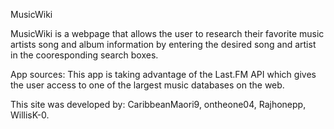MusicWiki

MusicWiki is a webpage that allows the user to research their favorite music artists song and album information by entering the desired song and artist in the cooresponding search boxes. 

App sources:
This app is taking advantage of the Last.FM API which gives the user access to one of the largest music databases on the web. 


This site was developed by:
CaribbeanMaori9,
ontheone04,
Rajhonepp,
WillisK-0.
